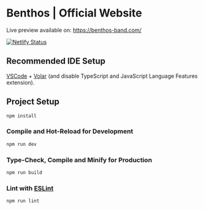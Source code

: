 # Benthos | Official Website

Live preview available on: https://benthos-band.com/

[![Netlify Status](https://api.netlify.com/api/v1/badges/c40ea714-92ae-4fd5-9c77-235083d8a344/deploy-status)](https://app.netlify.com/sites/benthos-band/deploys)

## Recommended IDE Setup

[VSCode](https://code.visualstudio.com/) + [Volar](https://marketplace.visualstudio.com/items?itemName=Vue.volar) (and disable TypeScript and JavaScript Language Features extension).

## Project Setup

```sh
npm install
```

### Compile and Hot-Reload for Development

```sh
npm run dev
```

### Type-Check, Compile and Minify for Production

```sh
npm run build
```

### Lint with [ESLint](https://eslint.org/)

```sh
npm run lint
```

